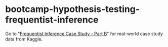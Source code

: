 # bootcamp-hypothesis-testing-frequentist-inference

Go to "[Frequentist Inference Case Study - Part B](https://github.com/clement-hironimus/bootcamp-hypothesis-testing-frequentist-inference/blob/main/Frequentist%20Inference%20Case%20Study%20-%20Part%20B.ipynb)" for real-world case study data from Kaggle.

